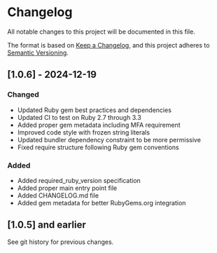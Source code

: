 # Changelog

All notable changes to this project will be documented in this file.

The format is based on [Keep a Changelog](https://keepachangelog.com/en/1.0.0/),
and this project adheres to [Semantic Versioning](https://semver.org/spec/v2.0.0.html).

## [1.0.6] - 2024-12-19

### Changed
- Updated Ruby gem best practices and dependencies
- Updated CI to test on Ruby 2.7 through 3.3
- Added proper gem metadata including MFA requirement
- Improved code style with frozen string literals
- Updated bundler dependency constraint to be more permissive
- Fixed require structure following Ruby gem conventions

### Added
- Added required_ruby_version specification
- Added proper main entry point file
- Added CHANGELOG.md file
- Added gem metadata for better RubyGems.org integration

## [1.0.5] and earlier

See git history for previous changes.